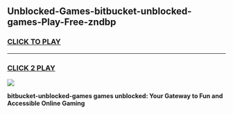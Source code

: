 
## Unblocked-Games-bitbucket-unblocked-games-Play-Free-zndbp
<h3>
<a href="https://premium76.site?title=bitbucket-unblocked-games&ref=09A">CLICK TO PLAY</a></h3>
<hr>

<h3>
<a href="https://premium76.site?title=bitbucket-unblocked-games&ref=09A">CLICK 2 PLAY</a>
  
</h3>

<a href="https://premium76.site?title=bitbucket-unblocked-games&ref=09A"><img src="https://clearcache.store/games.png"></a>


**bitbucket-unblocked-games games unblocked: Your Gateway to Fun and Accessible Online Gaming**
